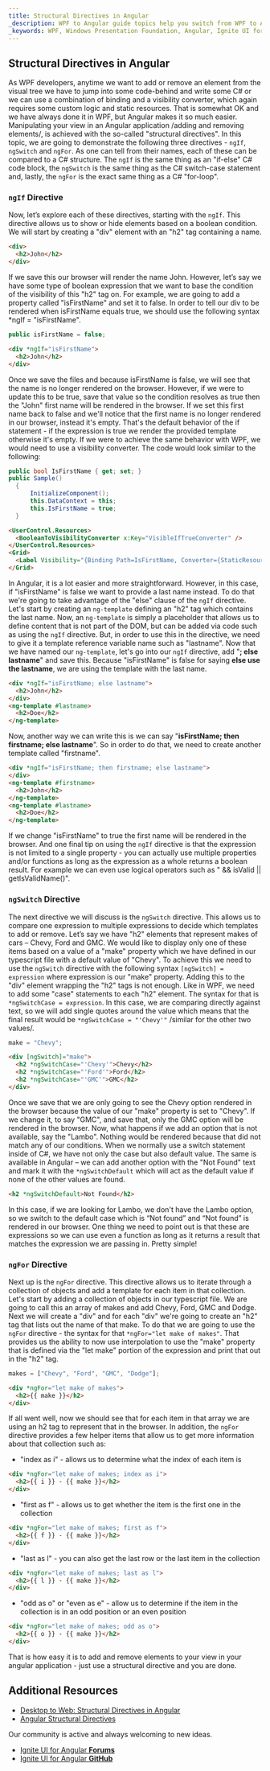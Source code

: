 ```yaml
---
title: Structural Directives in Angular
_description: WPF to Angular guide topics help you switch from WPF to Angular.
_keywords: WPF, Windows Presentation Foundation, Angular, Ignite UI for Angular
---
```


## Structural Directives in Angular

As WPF developers, anytime we want to add or remove an element from the visual tree we have to jump into some code-behind and write some C# or we can use a combination of binding and a visibility converter, which again requires some custom logic and static resources. That is somewhat OK and we have always done it in WPF, but Angular makes it so much easier.
Manipulating your view in an Angular application /adding and removing elements/, is achieved with the so-called "structural directives". In this topic, we are going to demonstrate the following three directives - `ngIf`, `ngSwitch` and `ngFor`. As one can tell from their names, each of these can be compared to a C# structure. The `ngIf` is the same thing as an "if-else" C# code block, the `ngSwitch` is the same thing as the C# switch-case statement and, lastly, the `ngFor` is the exact same thing as a C# "for-loop".

### `ngIf` Directive
Now, let’s explore each of these directives, starting with the `ngIf`. This directive allows us to show or hide elements based on a boolean condition. We will start by creating a "div" element with an "h2" tag containing a name.
```html
<div>
  <h2>John</h2>
</div>
```
If we save this our browser will render the name John. However, let’s say we have some type of boolean expression that we want to base the condition of the visibility of this "h2" tag on. For example, we are going to add a property called "isFirstName" and set it to false. In order to tell our div to be rendered when isFirstName equals true, we should use the following syntax *ngIf = "isFirstName".
```typescript
public isFirstName = false;
```
``` html
<div *ngIf="isFirstName">
  <h2>John</h2>
</div>
```
Once we save the files and because isFirstName is false, we will see that the name is no longer rendered on the browser. However, if we were to update this to be true, save that value so the condition resolves as true then the "John" first name will be rendered in the browser. If we set this first name back to false and we'll notice that the first name is no longer rendered in our browser, instead it's empty. That's the default behavior of the if statement - if the expression is true we render the provided template otherwise it's empty.
If we were to achieve the same behavior with WPF, we would need to use a visibility converter. The code would look similar to the following:
```cs
public bool IsFirstName { get; set; }
public Sample()
  {
      InitializeComponent();
      this.DataContext = this;
      this.IsFirstName = true;
  }
```
```html
<UserControl.Resources>
  <BooleanToVisibilityConverter x:Key="VisibleIfTrueConverter" />
</UserControl.Resources>
<Grid>
  <Label Visibility="{Binding Path=IsFirstName, Converter={StaticResource VisibleIfTrueConverter}}">John</Label>
</Grid>
```
In Angular, it is a lot easier and more straightforward.
However, in this case, if "isFirstName" is false we want to provide a last name instead. To do that we're going to take advantage of the "else" clause of the `ngIf` directive. Let's start by creating an `ng-template` defining an "h2" tag which contains the last name. Now, an `ng-template` is simply a placeholder that allows us to define content that is not part of the DOM, but can be added via code such as using the `ngIf` directive. But, in order to use this in the directive, we need to give it a template reference variable name such as "lastname". Now that we have named our `ng-template`, let's go into our `ngIf` directive, add "**; else lastname**" and save this. Because "isFirstName" is false for saying **else use the lastname**, we are using the template with the last name.

```html
<div *ngIf="isFirstName; else lastname">
  <h2>John</h2>
</div>
<ng-template #lastname>
  <h2>Doe</h2>
</ng-template>
```
Now, another way we can write this is we can say "**isFirstName; then firstname; else lastname**". So in order to do that, we need to create another template called "firstname".

```html
<div *ngIf="isFirstName; then firstname; else lastname">
</div>
<ng-template #firstname>
  <h2>John</h2>
</ng-template>
<ng-template #lastname>
  <h2>Doe</h2>
</ng-template>
```
If we change "isFirstName" to true the first name will be rendered in the browser. And one final tip on using the `ngIf` directive is that the expression is not limited to a single property - you can actually use multiple properties and/or functions as long as the expression as a whole returns a boolean result. For example we can even use logical operators such as " && isValid || getIsValidName()".

### `ngSwitch` Directive
The next directive we will discuss is the `ngSwitch` directive. This allows us to compare one expression to multiple expressions to decide which templates to add or remove.
Let’s say we have "h2" elements that represent makes of cars – Chevy, Ford and GMC. We would like to display only one of these items based on a value of a "make" property which we have defined in our typescript file with a default value of "Chevy". To achieve this we need to use the `ngSwitch` directive with the following syntax `[ngSwitch] = expression` where expression is our "make" property. Adding this to the "div" element wrapping the "h2" tags is not enough. Like in WPF, we need to add some "case" statements to each "h2" element. The syntax for that is `*ngSwitchCase = expression`. In this case, we are comparing directly against text, so we will add single quotes around the value which means that the final result would be `*ngSwitchCase = "'Chevy'"` /similar for the other two values/.

```typescript
make = "Chevy";
```

```html
<div [ngSwitch]="make">
  <h2 *ngSwitchCase="'Chevy'">Chevy</h2>
  <h2 *ngSwitchCase="'Ford'">Ford</h2>
  <h2 *ngSwitchCase="'GMC'">GMC</h2>
</div>
```
Once we save that we are only going to see the Chevy option rendered in the browser because the value of our "make" property is set to "Chevy". If we change it, to say "GMC", and save that, only the GMC option will be rendered in the browser. Now, what happens if we add an option that is not available, say the "Lambo". Nothing would be rendered because that did not match any of our conditions. When we normally use a switch statement inside of C#, we have not only the case but also default value. The same is available in Angular – we can add another option with the "Not Found" text and mark it with the `*ngSwitchDefault` which will act as the default value if none of the other values are found.

```html
<h2 *ngSwitchDefault>Not Found</h2>
```
In this case, if we are looking for Lambo, we don't have the Lambo option, so we switch to the default case which is “Not found” and “Not found” is rendered in our browser. One thing we need to point out is that these are expressions so we can use even a function as long as it returns a result that matches the expression we are passing in. Pretty simple!

### `ngFor` Directive

Next up is the `ngFor` directive. This directive allows us to iterate through a collection of objects and add a template for each item in that collection. Let's start by adding a collection of objects in our typescript file. We are going to call this an array of makes and add Chevy, Ford, GMC and Dodge. Next we will create a "div" and for each "div" we're going to create an "h2" tag that lists out the name of that make. To do that we are going to use the `ngFor` directive - the syntax for that `*ngFor="let make of makes"`. That provides us the ability to now use interpolation to use the "make" property that is defined via the "let make" portion of the expression and print that out in the "h2" tag.
```typescript
makes = ["Chevy", "Ford", "GMC", "Dodge"];
```
```html
<div *ngFor="let make of makes">
  <h2>{{ make }}</h2>
</div>
```
If all went well, now we should see that for each item in that array we are using an h2 tag to represent that in the browser. In addition, the `ngFor` directive provides a few helper items that allow us to get more information about that collection such as:
-	"index as i" - allows us to determine what the index of each item is

```html
<div *ngFor="let make of makes; index as i">
  <h2>{{ i }} - {{ make }}</h2>
</div>
```
-	"first as f" - allows us to get whether the item is the first one in the collection

```html
<div *ngFor="let make of makes; first as f">
  <h2>{{ f }} - {{ make }}</h2>
</div>
```
-	"last as l" - you can also get the last row or the last item in the collection

```html
<div *ngFor="let make of makes; last as l">
  <h2>{{ l }} - {{ make }}</h2>
</div>
```
-	"odd as o" or "even as e" - allow us to determine if the item in the collection is in an odd position or an even position

```html
<div *ngFor="let make of makes; odd as o">
  <h2>{{ o }} - {{ make }}</h2>
</div>
```
That is how easy it is to add and remove elements to your view in your angular application - just use a structural directive and you are done.

## Additional Resources
* [Desktop to Web: Structural Directives in Angular](https://www.youtube.com/watch?v=vQe7R78Od8k&t)
* [Angular Structural Directives](https://angular.io/guide/structural-directives)

<div class="divider--half"></div>
Our community is active and always welcoming to new ideas.

* [Ignite UI for Angular **Forums**](https://www.infragistics.com/community/forums/f/ignite-ui-for-angular)
* [Ignite UI for Angular **GitHub**](https://github.com/IgniteUI/igniteui-angular)